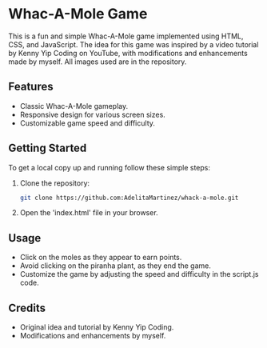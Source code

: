 # Whac-A-Mole Game

This is a fun and simple Whac-A-Mole game implemented using HTML, CSS, and JavaScript. The idea for this game was inspired by a video tutorial by Kenny Yip Coding on YouTube, with modifications and enhancements made by myself. All images used are in the repository. 


## Features

- Classic Whac-A-Mole gameplay.
- Responsive design for various screen sizes.
- Customizable game speed and difficulty.

## Getting Started

To get a local copy up and running follow these simple steps:

1. Clone the repository:

   ```bash
   git clone https://github.com:AdelitaMartinez/whack-a-mole.git

2. Open the 'index.html' file in your browser.

## Usage

- Click on the moles as they appear to earn points.
- Avoid clicking on the piranha plant, as they end the game.
- Customize the game by adjusting the speed and difficulty in the script.js code. 

## Credits 

- Original idea and tutorial by Kenny Yip Coding.
- Modifications and enhancements by myself. 

